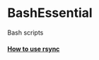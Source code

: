 # BashEssential
Bash scripts

#### [How to use rsync](https://github.com/gloriacapano/BashEssential/Rsync)
